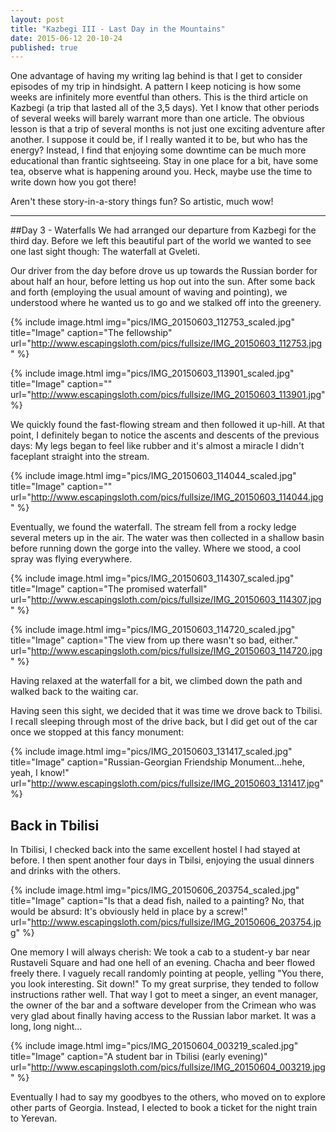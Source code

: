 ```yaml
---
layout: post
title: "Kazbegi III - Last Day in the Mountains"
date: 2015-06-12 20-10-24
published: true
---
```


One advantage of having my writing lag behind is that I get to consider episodes of my trip in hindsight.  A pattern I keep noticing is how some weeks are infinitely more eventful than others. This is the third article on Kazbegi (a trip that lasted all of the 3,5 days). Yet I know that other periods of several weeks will barely warrant more than one article. The obvious lesson is that a trip of several months is not just one exciting adventure after another. I suppose it could be, if I really wanted it to be, but who has the energy? Instead, I find that enjoying some downtime can be much more educational than frantic sightseeing. Stay in one place for a bit, have some tea, observe what is happening around you. Heck, maybe use the time to write down how you got there!

Aren't these story-in-a-story things fun? So artistic, much wow!

----

##Day 3 - Waterfalls
We had arranged our departure from Kazbegi for the third day. Before we left this beautiful part of the world we wanted to see one last sight though: The waterfall at Gveleti.

Our driver from the day before drove us up towards the Russian border for about half an hour, before letting us hop out into the sun. After some back and forth (employing the usual amount of waving and pointing), we understood where he wanted us to go and we stalked off into the greenery.

{% include image.html img="pics/IMG_20150603_112753_scaled.jpg" title="Image" caption="The fellowship" url="http://www.escapingsloth.com/pics/fullsize/IMG_20150603_112753.jpg" %}

{% include image.html img="pics/IMG_20150603_113901_scaled.jpg" title="Image" caption="" url="http://www.escapingsloth.com/pics/fullsize/IMG_20150603_113901.jpg" %}


We quickly found the fast-flowing stream and then followed it up-hill. At that point, I definitely began to notice the ascents and descents of the previous days: My legs began to feel like rubber and it's almost a miracle I didn't faceplant straight into the stream.

{% include image.html img="pics/IMG_20150603_114044_scaled.jpg" title="Image" caption="" url="http://www.escapingsloth.com/pics/fullsize/IMG_20150603_114044.jpg" %}


Eventually, we found the waterfall. The stream fell from a rocky ledge several meters up in the air. The water was then collected in a shallow basin before running down the gorge into the valley. Where we stood, a cool spray was flying everywhere.

{% include image.html img="pics/IMG_20150603_114307_scaled.jpg" title="Image" caption="The promised waterfall" url="http://www.escapingsloth.com/pics/fullsize/IMG_20150603_114307.jpg" %}

{% include image.html img="pics/IMG_20150603_114720_scaled.jpg" title="Image" caption="The view from up there wasn't so bad, either." url="http://www.escapingsloth.com/pics/fullsize/IMG_20150603_114720.jpg" %}

Having relaxed at the waterfall for a bit, we climbed down the path and walked back to the waiting car.

Having seen this sight, we decided that it was time we drove back to Tbilisi. I recall sleeping through most of the drive back, but I did get out of the car once we stopped at this fancy monument:

{% include image.html img="pics/IMG_20150603_131417_scaled.jpg" title="Image" caption="Russian-Georgian Friendship Monument...hehe, yeah, I know!" url="http://www.escapingsloth.com/pics/fullsize/IMG_20150603_131417.jpg" %}


## Back in Tbilisi

In Tbilisi, I checked back into the same excellent hostel I had stayed at before. I then spent another four days in Tbilsi, enjoying the usual dinners and drinks with the others.

{% include image.html img="pics/IMG_20150606_203754_scaled.jpg" title="Image" caption="Is that a dead fish, nailed to a painting? No, that would be absurd: It's obviously held in place by a screw!" url="http://www.escapingsloth.com/pics/fullsize/IMG_20150606_203754.jpg" %}

One memory I will always cherish: We took a cab to a student-y bar near Rustaveli Square and had one hell of an evening. Chacha and beer flowed freely there. I vaguely recall randomly pointing at people, yelling "You there, you look interesting. Sit down!" To my great surprise, they tended to follow instructions rather well. That way I got to meet a singer, an event manager, the owner of the bar and a software developer from the Crimean who was very glad about finally having access to the Russian labor market. It was a long, long night...

{% include image.html img="pics/IMG_20150604_003219_scaled.jpg" title="Image" caption="A student bar in Tbilisi (early evening)" url="http://www.escapingsloth.com/pics/fullsize/IMG_20150604_003219.jpg" %}

Eventually I had to say my goodbyes to the others, who moved on to explore other parts of Georgia. Instead, I elected to book a ticket for the night train to Yerevan.



